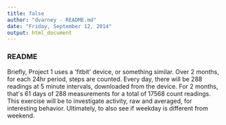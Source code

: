 ```yaml
---
title: false
author: "dvarney - README.md"
date: "Friday, September 12, 2014"
output: html_document
---
```


### README

Briefly, Project 1 uses a 'fitbit' device, or something similar. Over 2 months, for each 24hr period, steps are counted. Every day, there will be 288 readings at 5 minute intervals, downloaded from the device. For 2 months, that's 61 days of 288 measurements for a total of 17568 count readings. This exercise will be to investigate activity, raw and averaged, for interesting behavior. Ultimately, to also see if weekday is different from weekend.


